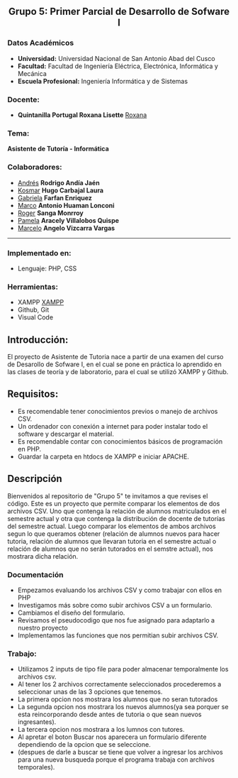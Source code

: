 ## **<center> Grupo 5: Primer Parcial de Desarrollo de Sofware I  </center>**
### Datos Académicos

- **Universidad:** Universidad Nacional de San Antonio Abad del Cusco
- **Facultad:** Facultad de Ingeniería Eléctrica, Electrónica, Informática y Mecánica
- **Escuela Profesional:** Ingeniería Informática y de Sistemas

### Docente:
- **Quintanilla Portugal Roxana Lisette** [Roxana](https://github.com/nitanilla "Roxana")

### Tema:
 ****Asistente de Tutoría - Informática****

### Colaboradores:
- [Andrés]() **Rodrigo Andía Jaén**
- [Kosmar](https://github.com/Kosmar-Hu) **Hugo Carbajal Laura** 
- [Gabriela](https://github.com/gabrielafarfan1) **Farfan Enriquez** 
- [Marco](https://github.com/MarcoAntonioHL) **Antonio Huaman Lonconi**
- [Roger](https://github.com/150406) **Sanga Monrroy** 
- [Pamela](https://github.com/Alema2) **Aracely Villalobos Quispe** 
- [Marcelo](https://github.com/MarceloVizcarra) **Angelo Vizcarra Vargas**
---
### Implementado en:
- Lenguaje:  PHP, CSS

### Herramientas:
- XAMPP [XAMPP](https://www.apachefriends.org/es/index.html)
- Github, Git
- Visual Code

## Introducción:
El proyecto de Asistente de Tutoria nace a partir de una examen del curso de Desarollo de Sofware I, en el cual se pone en práctica lo aprendido en las clases de teoría y de laboratorio, para el cual se utilizó XAMPP  y Github.

## Requisitos:
- Es recomendable tener conocimientos previos o manejo de archivos CSV.
- Un ordenador con conexión a internet para poder instalar todo el software y descargar el material.
- Es recomendable contar con conocimientos básicos de programación en PHP.
- Guardar la carpeta en htdocs de XAMPP e iniciar APACHE.

## Descripción
Bienvenidos al repositorio de "Grupo 5" te invitamos a que revises el código. Este es un proyecto que permite comparar los elementos de dos archivos CSV. Uno que contenga la relación de alumnos matriculados en el semestre actual y otra que contenga la distribución de docente de tutorías del semestre actual. Luego comparar los elementos de ambos archivos segun lo que queramos obtener (relación de alumnos nuevos para hacer tutoria, relación de alumnos que llevaran tutoria en el semestre actual o relación de alumnos que no serán tutorados en el semstre actual), nos mostrara dicha relación.
### Documentación
- Empezamos evaluando los archivos CSV y como trabajar con ellos en PHP
- Investigamos más sobre como subir archivos CSV a un formulario.
-	Cambiamos el diseño del formulario.
- Revisamos el pseudocodigo que nos fue asignado para adaptarlo a nuestro proyecto
-	Implementamos las funciones que nos permitian subir archivos CSV.
### Trabajo:
- Utilizamos 2 inputs de tipo file para poder almacenar temporalmente los archivos csv.
- Al tener los 2 archivos correctamente seleccionados procederemos a seleccionar unas de las 3 opciones que tenemos.
- La primera opcion nos mostrara los alumnos que no seran tutorados
- La segunda opcion nos mostrara los nuevos alumnos(ya sea porquer se esta reincorporando desde antes de tutoria o que sean nuevos ingresantes).
- La tercera opcion nos mostrara a los lumnos con tutores.
- Al apretar el boton Buscar nos aparecera un formulario diferente dependiendo de la opcion que se seleccione.
- (despues de darle a buscar se tiene que volver a ingresar los archivos para una nueva busqueda porque el programa trabaja con archivos temporales).
